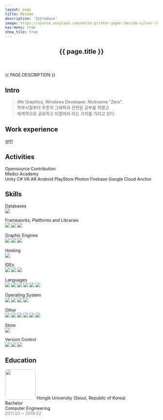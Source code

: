 ```yaml
---
layout: page
title: Resume
description: 'Introduce'
image: https://source.unsplash.com/white-printer-paper-beside-silver-laptop-computer-7iSEHWsxPLw
nav-menu: true
show_tile: true
---
```


<div id="main" class="alt">

<!-- 배너 -->
<section id="banner" class="major">
    <div class="inner">
        <header class="major">
            <h1>{{ page.title }}</h1>
        </header>
        <div class="content">
            <p style="text-transform: uppercase;">{{ page.description }}</p>
        </div>
    </div>
</section>

<!-- 한문단 소개 -->
<section id="intro">
    <div class= "inner">
        <h2>Intro</h2>
        <blockquote>
            4th Graphics, Windows Developer. Nickname "Zero".<br/>
학부시절부터 꾸준히 그래픽과 관련된 공부를 하였고 <br/>
체계적으로 공유하고 이끌어라 라는 가치를 가지고 있다.<br/>
        </blockquote>
    </div>
</section>

<!-- 경력 -->
<section id="Career">
    <div class= "inner">
        <h2>Work experience</h2>
        <p>
            삼안
        </p>
    </div>
</section>

<!-- 활동 -->
<section id="activity">
    <div class= "inner">
        <h2>Activities</h2>
        <p>
            Opensource Contribution<br/>
            Medici Academy<br/>
            Unity C# VR AR 
            Android PlayStore Photon Firebase Google Cloud Anchor
        </p>
    </div>
</section>

<!-- 역량 -->
<section id="skill">
    <div class= "inner">
        <h2>Skills</h2>
        <p>Databases<br/>
            <img id="firebase" src="https://img.shields.io/badge/firebase-a08021?style=for-the-badge&logo=firebase&logoColor=ffcd34">
        </p>
        <p>Frameworks, Platforms and Libraries<br/>
            <img id="dotnet" src="https://img.shields.io/badge/.NET-5C2D91?style=for-the-badge&logo=.net&logoColor=white">
            <img id="threejs" src="https://img.shields.io/badge/three.js-000000?style=for-the-badge&logo=three.js&logoColor=white">
            <img id="nodejs" src="https://img.shields.io/badge/node.js-6DA55F?style=for-the-badge&logo=node.js&logoColor=white">
        </p>
        <p>Graphic Engines<br/>
            <img id="autocad" src="https://img.shields.io/badge/autocad-E51050.svg?style=for-the-badge&logo=autocad&logoColor=white">
            <img id="unity" src="https://img.shields.io/badge/unity-%23000000.svg?style=for-the-badge&logo=unity&logoColor=white">
            <img id="unreal" src="https://img.shields.io/badge/unrealengine-%23313131.svg?style=for-the-badge&logo=unrealengine&logoColor=white">
        </p>
        <p>Hosting<br/>
            <img id="githubpage" src="https://img.shields.io/badge/github%20pages-121013?style=for-the-badge&logo=github&logoColor=white">
        </p>
        <p>IDEs<br/>
            <img id="visualstudio" src="https://img.shields.io/badge/Visual%20Studio-5C2D91.svg?style=for-the-badge&logo=visual-studio&logoColor=white">
            <img id="visualstudiocode" src="https://img.shields.io/badge/Visual%20Studio%20Code-0078d7.svg?style=for-the-badge&logo=visual-studio-code&logoColor=white">
            <img id="androidstudio" src="https://img.shields.io/badge/android%20studio-346ac1?style=for-the-badge&logo=android%20studio&logoColor=white">
        </p>
        <p>Languages<br/>
            <img id="csharp" src="https://img.shields.io/badge/c%23-%23239120.svg?style=for-the-badge&logo=csharp&logoColor=white">
            <img id="cplusplus" src="https://img.shields.io/badge/c++-%2300599C.svg?style=for-the-badge&logo=c%2B%2B&logoColor=white">
            <img id="html5" src="https://img.shields.io/badge/html5-%23E34F26.svg?style=for-the-badge&logo=html5&logoColor=white">
            <img id="javascript" src="https://img.shields.io/badge/javascript-%23323330.svg?style=for-the-badge&logo=javascript&logoColor=%23F7DF1E">
            <img id="typescript" src="https://img.shields.io/badge/typescript-%23007ACC.svg?style=for-the-badge&logo=typescript&logoColor=white">
            <img id="css3" src="https://img.shields.io/badge/css3-%231572B6.svg?style=for-the-badge&logo=css3&logoColor=white">
        </p>
        <p>Operating System<br/>
            <img id="windows" src="https://img.shields.io/badge/Windows-0078D6?style=for-the-badge&logo=windows&logoColor=white">
            <img id="linux" src="https://img.shields.io/badge/Linux-FCC624?style=for-the-badge&logo=linux&logoColor=black">
            <img id="android" src="https://img.shields.io/badge/Android-3DDC84?style=for-the-badge&logo=android&logoColor=white">
            <img id="ubuntu" src="https://img.shields.io/badge/Ubuntu-E95420?style=for-the-badge&logo=ubuntu&logoColor=white">
        </p>    
        <p>Other<br/>
            <img id="jira" src="https://img.shields.io/badge/jira-%230A0FFF.svg?style=for-the-badge&logo=jira&logoColor=white">
            <img id="sourcetree" src="https://img.shields.io/badge/sourcetree-0052CC.svg?style=for-the-badge&logo=sourcetree&logoColor=white">
            <img id="notion" src="https://img.shields.io/badge/Notion-%23000000.svg?style=for-the-badge&logo=notion&logoColor=white">
            <img id="sonarlint" src="https://img.shields.io/badge/SonarLint-CB2029?style=for-the-badge&logo=SONARLINT&logoColor=white">
            <img id="sonarqube" src="https://img.shields.io/badge/SonarQube-black?style=for-the-badge&logo=sonarqube&logoColor=4E9BCD">
            <img id="swagger" src="https://img.shields.io/badge/-Swagger-%23Clojure?style=for-the-badge&logo=swagger&logoColor=white">
        </p>
        <p>Store<br/>
            <img id="playstore" src="https://img.shields.io/badge/Google_Play-414141?style=for-the-badge&logo=google-play&logoColor=white">
        </p>    
        <p>Version Control<br/>
            <img id="git" src="https://img.shields.io/badge/git-%23F05033.svg?style=for-the-badge&logo=git&logoColor=white">
            <img id="bitbucket" src="https://img.shields.io/badge/bitbucket-%230047B3.svg?style=for-the-badge&logo=bitbucket&logoColor=white">
            <img id="github" src="https://img.shields.io/badge/github-%23121011.svg?style=for-the-badge&logo=github&logoColor=white">
        </p>
    </div>
</section>

<!-- 학력 -->
<section id="education">
    <div class="inner">
        <h2>Education</h2>
        <p>
            <span class="image left">
                <img src="{% link assets/logos/hongik_emblem.svg %}" alt="" style="background-color: white; border-radius: 10%;" width="100" height="100"/>
            </span>
            Hongik University (Seoul, Republic of Korea)<br/>
            Bachelor<br/>
            Computer Engineering<br/>
            <span style="color: gray;">
                2011.03 ~ 2019.02
            </span>
        </p>
    </div>
</section>
</div>
